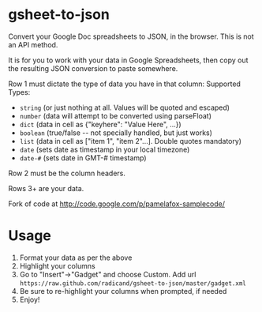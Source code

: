 gsheet-to-json
==============

Convert your Google Doc spreadsheets to JSON, in the browser.  This is not an API method.

It is for you to work with your data in Google Spreadsheets, then copy out the resulting JSON conversion to paste somewhere.

Row 1 must dictate the type of data you have in that column:
Supported Types:

 * `string` (or just nothing at all.  Values will be quoted and escaped)
 * `number` (data will attempt to be converted using parseFloat)
 * `dict` (data in cell as {"keyhere": "Value Here", ...})
 * `boolean` (true/false -- not specially handled, but just works)
 * `list` (data in cell as ["item 1", "item 2"...].  Double quotes mandatory)
 * `date` (sets date as timestamp in your local timezone)
 * `date-#` (sets date in GMT-# timestamp)

Row 2 must be the column headers.

Rows 3+ are your data.

Fork of code at http://code.google.com/p/pamelafox-samplecode/


Usage
=====

1. Format your data as per the above
2. Highlight your columns
3. Go to "Insert"->"Gadget" and choose Custom.  Add url `https://raw.github.com/radicand/gsheet-to-json/master/gadget.xml`
4. Be sure to re-highlight your columns when prompted, if needed
5. Enjoy!